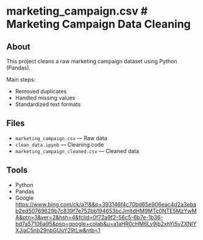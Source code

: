 # marketing_campaign.csv # Marketing Campaign Data Cleaning

## About
This project cleans a raw marketing campaign dataset using Python (Pandas).

Main steps:
- Removed duplicates
- Handled missing values
- Standardized text formats

## Files
- `marketing_campaign.csv` — Raw data
- `clean_data.ipynb` — Cleaning code
- `marketing_campaign_cleaned.csv` — Cleaned data

## Tools
- Python
- Pandas
- Google https://www.bing.com/ck/a?!&&p=393146f4c70bd65e906eac4d2a3ebab2ed50769629b7c839f7e752bb194653bcJmltdHM9MTc0NTE5MzYwMA&ptn=3&ver=2&hsh=4&fclid=0f72a9f2-56c5-6b7e-1b36-bd7a57106a95&psq=google+colab&u=a1aHR0cHM6Ly9jb2xhYi5yZXNlYXJjaC5nb29nbGUuY29tLw&ntb=1
